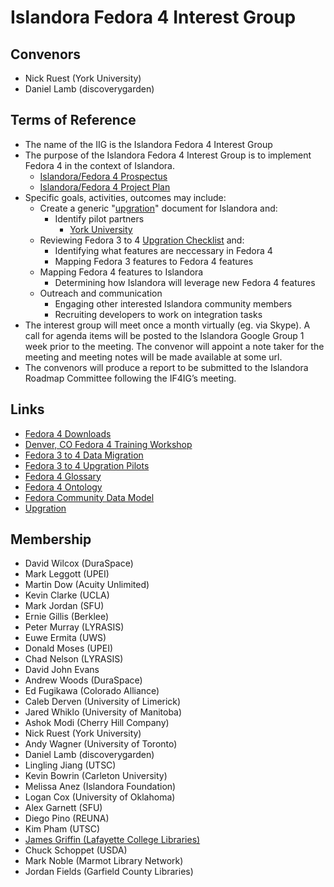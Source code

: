 # Islandora Fedora 4 Interest Group

## Convenors

* Nick Ruest (York University)
* Daniel Lamb (discoverygarden)

## Terms of Reference

* The name of the IIG is the Islandora Fedora 4 Interest Group
* The purpose of the Islandora Fedora 4 Interest Group is to implement Fedora 4 in the context of Islandora.
  * [Islandora/Fedora 4 Prospectus](https://docs.google.com/document/d/1Qge1EKDkISNugfZQCaNzK6rJptgmWV37OO_s65Wgw3c/edit)
  * [Islandora/Fedora 4 Project Plan](https://docs.google.com/document/d/1C6JvuHEJok4FxnXsZoLNGAMGYCezY_Utz6SDht3CZdU/edit)
* Specific goals, activities, outcomes may include:
  * Create a generic "[upgration](https://wiki.duraspace.org/display/FF/Fedora+3+to+4+Upgration)" document for Islandora and:
    * Identify pilot partners
      * [York University](https://wiki.duraspace.org/display/FF/Upgration+Pilot+-+York+University)
  * Reviewing Fedora 3 to 4 [Upgration Checklist](https://wiki.duraspace.org/display/FF/Fedora+3+to+4+Upgration+Checklist) and:
    * Identifying what features are neccessary in Fedora 4
    * Mapping Fedora 3 features to Fedora 4 features
  * Mapping Fedora 4 features to Islandora
    * Determining how Islandora will leverage new Fedora 4 features
  * Outreach and communication
    * Engaging other interested Islandora community members
    * Recruiting developers to work on integration tasks
* The interest group will meet once a month virtually (eg. via Skype). A call for agenda items will be posted to the Islandora Google Group 1 week prior to the meeting. The convenor will appoint a note taker for the meeting and meeting notes will be made available at some url.
* The convenors will produce a report to be submitted to the Islandora Roadmap Committee following the IF4IG’s meeting.

## Links

* [Fedora 4 Downloads](https://wiki.duraspace.org/display/FF/Downloads)
* [Denver, CO Fedora 4 Training Workshop](https://wiki.duraspace.org/display/Events/Denver%2C+CO+Fedora+4+Training+Workshop+-+16+Oct+2014)
* [Fedora 3 to 4 Data Migration](https://wiki.duraspace.org/display/FF/Fedora+3+to+4+Data+Migration)
* [Fedora 3 to 4 Upgration Pilots](https://wiki.duraspace.org/display/FF/Fedora+3+to+4+Upgration+Pilots)
* [Fedora 4 Glossary](https://wiki.duraspace.org/display/FEDORA40/Glossary)
* [Fedora 4 Ontology](http://fedora.info/definitions/v4/repository)
* [Fedora Community Data Model](https://wiki.duraspace.org/display/FF/Fedora+Community+Data+Model)
* [Upgration](https://wiki.duraspace.org/display/FF/Fedora+3+to+4+Upgration+Pilots)

## Membership

* David Wilcox (DuraSpace)
* Mark Leggott (UPEI)
* Martin Dow (Acuity Unlimited)
* Kevin Clarke (UCLA)
* Mark Jordan (SFU)
* Ernie Gillis (Berklee)
* Peter Murray (LYRASIS)
* Euwe Ermita (UWS)
* Donald Moses (UPEI)
* Chad Nelson (LYRASIS)
* David John Evans
* Andrew Woods (DuraSpace)
* Ed Fugikawa (Colorado Alliance)
* Caleb Derven (University of Limerick)
* Jared Whiklo (University of Manitoba)
* Ashok Modi (Cherry Hill Company)
* Nick Ruest (York University)
* Andy Wagner (University of Toronto)
* Daniel Lamb (discoverygarden)
* Lingling Jiang (UTSC)
* Kevin Bowrin (Carleton University)
* Melissa Anez (Islandora Foundation)
* Logan Cox (University of Oklahoma)
* Alex Garnett (SFU)
* Diego Pino (REUNA)
* Kim Pham (UTSC)
* [James Griffin (Lafayette College Libraries)](https://github.com/jrgriffiniii)
* Chuck Schoppet (USDA)
* Mark Noble (Marmot Library Network)
* Jordan Fields (Garfield County Libraries)
